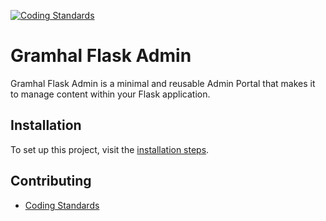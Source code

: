 [![Coding Standards](https://github.com/Gramhal-Foundation/flask_admin/actions/workflows/lint.yml/badge.svg)](https://github.com/Gramhal-Foundation/flask_admin/actions/workflows/lint.yml)

# Gramhal Flask Admin

Gramhal Flask Admin is a minimal and reusable Admin Portal that makes it to manage content within your Flask application.

## Installation
To set up this project, visit the [installation steps](docs/INSTALLATION.md).

## Contributing
- [Coding Standards](./docs/CODING_STANDARDS.md)
